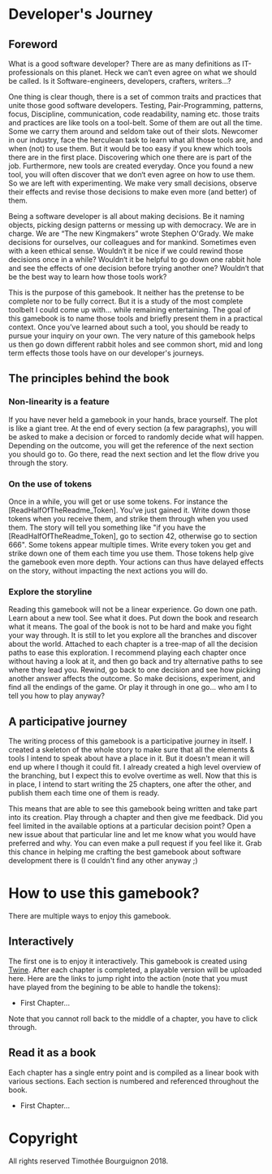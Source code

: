 # Developer's Journey

## Foreword

What is a good software developer? There are as many definitions as IT-professionals on this planet. Heck we can‘t even agree on what we should be called. Is it Software-engineers, developers, crafters, writers...?

One thing is clear though, there is a set of common traits and practices that unite those good software developers. Testing, Pair-Programming, patterns, focus, Discipline, communication, code readability, naming etc. those traits and practices are like tools on a tool-belt. Some of them are out all the time. Some we carry them around and seldom take out of their slots. Newcomer in our industry, face the herculean task to learn what all those tools are, and when (not) to use them. But it would be too easy if you knew which tools there are in the first place. Discovering which one there are is part of the job. Furthermore, new tools are created everyday. Once you found a new tool, you will often discover that we don‘t even agree on how to use them. So we are left with experimenting. We make very small decisions, observe their effects and revise those decisions to make even more (and better) of them.

Being a software developer is all about making decisions. Be it naming objects, picking design patterns or messing up with democracy. We are in charge. We are “The new Kingmakers” wrote Stephen O'Grady. We make decisions for ourselves, our colleagues and for mankind. Sometimes even with a keen ethical sense. Wouldn‘t it be nice if we could rewind those decisions once in a while? Wouldn‘t it be helpful to go down one rabbit hole and see the effects of one decision before trying another one? Wouldn‘t that be the best way to learn how those tools work?

This is the purpose of this gamebook. It neither has the pretense to be complete nor to be fully correct. But it is a study of the most complete toolbelt I could come up with... while remaining entertaining. The goal of this gamebook is to name those tools and briefly present them in a practical context. Once you’ve learned about such a tool, you should be ready to pursue your inquiry on your own. The very nature of this gamebook helps us then go down different rabbit holes and see common short, mid and long term effects those tools have on our developer's journeys.
​
## The principles behind the book

### Non-linearity is a feature

If you have never held a gamebook in your hands, brace yourself. The plot is like a giant tree. At the end of every section (a few paragraphs), you will be asked to make a decision or forced to randomly decide what will happen. Depending on the outcome, you will get the reference of the next section you should go to. Go there, read the next section and let the flow drive you through the story.

### On the use of tokens

Once in a while, you will get or use some tokens. For instance the [ReadHalfOfTheReadme_Token]. You've just gained it. Write down those tokens when you receive them, and strike them through when you used them. The story will tell you something like "if you have the [ReadHalfOfTheReadme_Token], go to section 42, otherwise go to section 666". Some tokens appear multiple times. Write every token you get and strike down one of them each time you use them. Those tokens help give the gamebook even more depth. Your actions can thus have delayed effects on the story, without impacting the next actions you will do.

### Explore the storyline

Reading this gamebook will not be a linear experience. Go down one path. Learn about a new tool. See what it does. Put down the book and research what it means. The goal of the book is not to be hard and make you fight your way through. It is still to let you explore all the branches and discover about the world. Attached to each chapter is a tree-map of all the decision paths to ease this exploration. I recommend playing each chapter once without having a look at it, and then go back and try alternative paths to see where they lead you. Rewind, go back to one decision and see how picking another answer affects the outcome. So make decisions, experiment, and find all the endings of the game. Or play it through in one go... who am I to tell you how to play anyway?

## A participative journey

The writing process of this gamebook is a participative journey in itself. I created a skeleton of the whole story to make sure that all the elements & tools I intend to speak about have a place in it. But it doesn't mean it will end up where I though it could fit. I already created a high level overview of the branching, but I expect this to evolve overtime as well. Now that this is in place, I intend to start writing the 25 chapters, one after the other, and publish them each time one of them is ready.

This means that are able to see this gamebook being written and take part into its creation. Play through a chapter and then give me feedback. Did you feel limited in the available options at a particular decision point? Open a new issue about that particular line and let me know what you would have preferred and why. You can even make a pull request if you feel like it. Grab this chance in helping me crafting the best gamebook about software development there is (I couldn't find any other anyway ;)

# How to use this gamebook?

There are multiple ways to enjoy this gamebook.

## Interactively

The first one is to enjoy it interactively. This gamebook is created using [Twine](https://twinery.org/). After each chapter is completed, a playable version will be uploaded here. Here are the links to jump right into the action (note that you must have played from the begining to be able to handle the tokens):

 * First Chapter...

Note that you cannot roll back to the middle of a chapter, you have to click through.

## Read it as a book

Each chapter has a single entry point and is compiled as a linear book with various sections. Each section is numbered and referenced throughout the book.

* First Chapter...

# Copyright

All rights reserved Timothée Bourguignon 2018.
